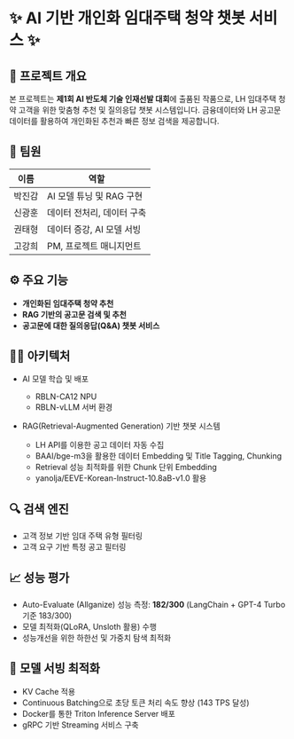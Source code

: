 # ✨ AI 기반 개인화 임대주택 청약 챗봇 서비스 ✨

## 🎯 프로젝트 개요

본 프로젝트는 **제1회 AI 반도체 기술 인재선발 대회**에 출품된 작품으로, LH 임대주택 청약 고객을 위한 맞춤형 추천 및 질의응답 챗봇 시스템입니다. 금융데이터와 LH 공고문 데이터를 활용하여 개인화된 추천과 빠른 정보 검색을 제공합니다.

## 👥 팀원
| 이름 | 역할 |
|-------|-------|
| 박진감 | AI 모델 튜닝 및 RAG 구현 |
| 신광훈 | 데이터 전처리, 데이터 구축 |
| 권태형 | 데이터 증강, AI 모델 서빙 |
| 고강희 | PM, 프로젝트 매니지먼트 |


## ⚙️ 주요 기능
- **개인화된 임대주택 청약 추천**
- **RAG 기반의 공고문 검색 및 추천**
- **공고문에 대한 질의응답(Q&A) 챗봇 서비스**


## 🧑‍💻 아키텍처
- AI 모델 학습 및 배포
  - RBLN-CA12 NPU
  - RBLN-vLLM 서버 환경

- RAG(Retrieval-Augmented Generation) 기반 챗봇 시스템
  - LH API를 이용한 공고 데이터 자동 수집
  - BAAI/bge-m3을 활용한 데이터 Embedding 및 Title Tagging, Chunking
  - Retrieval 성능 최적화를 위한 Chunk 단위 Embedding
  - yanolja/EEVE-Korean-Instruct-10.8aB-v1.0 활용

## 🔍 검색 엔진
- 고객 정보 기반 임대 주택 유형 필터링
- 고객 요구 기반 특정 공고 필터링

## 📈 성능 평가
- Auto-Evaluate (Allganize) 성능 측정: **182/300** (LangChain + GPT-4 Turbo 기준 183/300)
- 모델 최적화(QLoRA, Unsloth 활용) 수행
- 성능개선을 위한 하한선 및 가중치 탐색 최적화

## 🚀 모델 서빙 최적화
- KV Cache 적용
- Continuous Batching으로 초당 토큰 처리 속도 향상 (143 TPS 달성)
- Docker를 통한 Triton Inference Server 배포
- gRPC 기반 Streaming 서비스 구축
